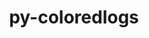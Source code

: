---
title: "py-coloredlogs"
layout: cache
categories: [package, v0.20.0]
meta: {"versions": ["14.0"], "compilers": ["gcc@=7.5.0"], "oss": ["ubuntu18.04"], "platforms": ["linux"], "targets": ["x86_64_v3"], "stacks": ["radiuss", "root"], "num_specs": 2, "num_specs_by_stack": {"root": 2, "radiuss": 2}}
spec_details: [{"hash": "72prbspvvnucscdkd45viio37ulbritm", "compiler": "gcc@=7.5.0", "versions": ["14.0"], "os": "ubuntu18.04", "platform": "linux", "target": "x86_64_v3", "variants": ["build_system=python_pip"], "stacks": ["root", "radiuss"], "size": "-", "tarball": "https://binaries.spack.io/v0.20.0/build_cache/linux-ubuntu18.04-x86_64_v3/gcc-7.5.0/py-coloredlogs-14.0/linux-ubuntu18.04-x86_64_v3-gcc-7.5.0-py-coloredlogs-14.0-72prbspvvnucscdkd45viio37ulbritm.spack"}, {"hash": "u7bllzhhqzyb4owtrruvo2fl7s3omsph", "compiler": "gcc@=7.5.0", "versions": ["14.0"], "os": "ubuntu18.04", "platform": "linux", "target": "x86_64_v3", "variants": ["build_system=python_pip"], "stacks": ["root", "radiuss"], "size": "-", "tarball": "https://binaries.spack.io/v0.20.0/build_cache/linux-ubuntu18.04-x86_64_v3/gcc-7.5.0/py-coloredlogs-14.0/linux-ubuntu18.04-x86_64_v3-gcc-7.5.0-py-coloredlogs-14.0-u7bllzhhqzyb4owtrruvo2fl7s3omsph.spack"}]
---
